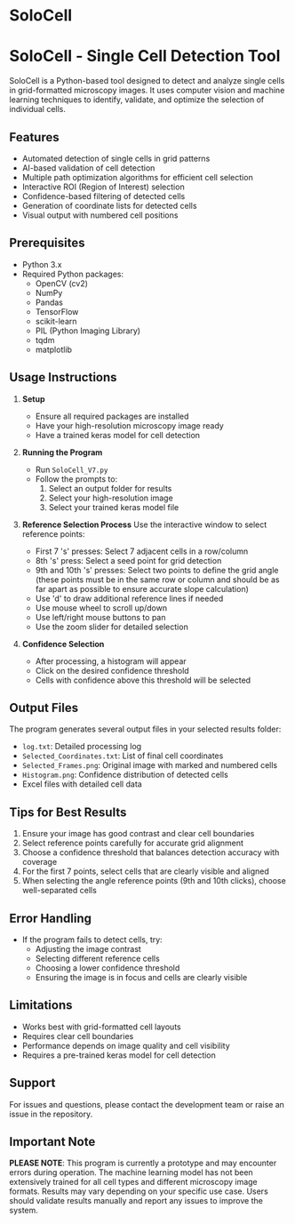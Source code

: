 # SoloCell

# SoloCell - Single Cell Detection Tool

SoloCell is a Python-based tool designed to detect and analyze single cells in grid-formatted microscopy images. It uses computer vision and machine learning techniques to identify, validate, and optimize the selection of individual cells.

## Features

- Automated detection of single cells in grid patterns
- AI-based validation of cell detection
- Multiple path optimization algorithms for efficient cell selection
- Interactive ROI (Region of Interest) selection
- Confidence-based filtering of detected cells
- Generation of coordinate lists for detected cells
- Visual output with numbered cell positions

## Prerequisites

- Python 3.x
- Required Python packages:
  - OpenCV (cv2)
  - NumPy
  - Pandas
  - TensorFlow
  - scikit-learn
  - PIL (Python Imaging Library)
  - tqdm
  - matplotlib

## Usage Instructions

1. **Setup**
   - Ensure all required packages are installed
   - Have your high-resolution microscopy image ready
   - Have a trained keras model for cell detection

2. **Running the Program**
   - Run `SoloCell_V7.py`
   - Follow the prompts to:
     1. Select an output folder for results
     2. Select your high-resolution image
     3. Select your trained keras model file

3. **Reference Selection Process**
   Use the interactive window to select reference points:
   - First 7 's' presses: Select 7 adjacent cells in a row/column
   - 8th 's' press: Select a seed point for grid detection
   - 9th and 10th 's' presses: Select two points to define the grid angle (these points must be in the same row or column and should be as far apart as possible to ensure accurate slope calculation)
   - Use 'd' to draw additional reference lines if needed
   - Use mouse wheel to scroll up/down
   - Use left/right mouse buttons to pan
   - Use the zoom slider for detailed selection

4. **Confidence Selection**
   - After processing, a histogram will appear
   - Click on the desired confidence threshold
   - Cells with confidence above this threshold will be selected

## Output Files

The program generates several output files in your selected results folder:
- `log.txt`: Detailed processing log
- `Selected_Coordinates.txt`: List of final cell coordinates
- `Selected_Frames.png`: Original image with marked and numbered cells
- `Histogram.png`: Confidence distribution of detected cells
- Excel files with detailed cell data

## Tips for Best Results

1. Ensure your image has good contrast and clear cell boundaries
2. Select reference points carefully for accurate grid alignment
3. Choose a confidence threshold that balances detection accuracy with coverage
4. For the first 7 points, select cells that are clearly visible and aligned
5. When selecting the angle reference points (9th and 10th clicks), choose well-separated cells

## Error Handling

- If the program fails to detect cells, try:
  - Adjusting the image contrast
  - Selecting different reference cells
  - Choosing a lower confidence threshold
  - Ensuring the image is in focus and cells are clearly visible

## Limitations

- Works best with grid-formatted cell layouts
- Requires clear cell boundaries
- Performance depends on image quality and cell visibility
- Requires a pre-trained keras model for cell detection

## Support

For issues and questions, please contact the development team or raise an issue in the repository.

## Important Note

**PLEASE NOTE**: This program is currently a prototype and may encounter errors during operation. The machine learning model has not been extensively trained for all cell types and different microscopy image formats. Results may vary depending on your specific use case. Users should validate results manually and report any issues to improve the system.
